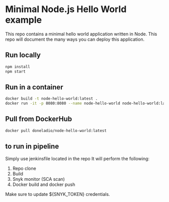 # Minimal Node.js Hello World example

This repo contains a minimal hello world application written in Node. This repo will document the many ways you can deploy this application.

## Run locally

```bash
npm install
npm start
```

## Run in a container

```bash
docker build -t node-hello-world:latest .
docker run -it -p 8080:8080 --name node-hello-world node-hello-world:latest
```

## Pull from DockerHub 

```bash
docker pull doneladio/node-hello-world:latest
```

## to run in pipeline
Simply use jenkinsfile located in the repo 
It will perform the following: 
1. Repo clone
2. Build
3. Snyk monitor (SCA scan)
4. Docker build and docker push

Make sure to update ${SNYK_TOKEN} credentials. 
